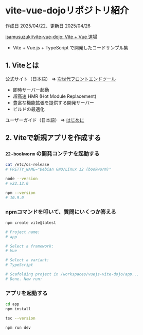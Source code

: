 # vite-vue-dojoリポジトリ紹介

作成日 2025/04/22、更新日 2025/04/26

[isamusuzuki/vite-vue-dojo: Vite + Vue 道場](https://github.com/isamusuzuki/vite-vue-dojo)

- Vite + Vue.js + TypeScript で開発したコードサンプル集

## 1. Viteとは

公式サイト（日本語） => [次世代フロントエンドツール](https://ja.vite.dev/)

- 即時サーバー起動
- 超高速 HMR (Hot Module Replacement)
- 豊富な機能拡張を提供する開発サーバー
- ビルドの最適化

ユーザーガイド（日本語） => [はじめに](https://ja.vite.dev/guide/)

## 2. Viteで新規アプリを作成する

### `22-bookworm` の開発コンテナを起動する

```bash
cat /etc/os-release
# PRETTY_NAME="Debian GNU/Linux 12 (bookworm)"

node --version
# v22.12.0

npm --version
# 10.9.0
```

### npmコマンドを叩いて、質問にいくつか答える

```bash
npm create vite@latest

# Project name:
# app

# Select a framework:
# Vue

# Select a variant:
# TypeScript

# Scafolding project in /workspaces/vuejs-vite-dojo/app...
# Done. Now run:
```

### アプリを起動する

```bash
cd app
npm install

tsc --version

npm run dev
```
